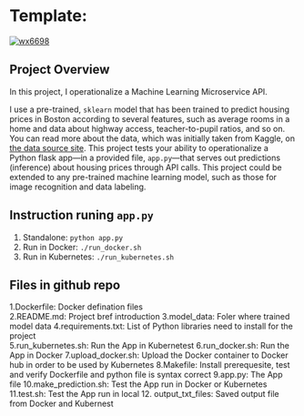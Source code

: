 # Template:
[![wx6698](https://circleci.com/gh/wx6698/project4.svg?style=svg)](https://app.circleci.com/pipelines/github/wx6698)

## Project Overview

In this project, I operationalize a Machine Learning Microservice API. 

I use a pre-trained, `sklearn` model that has been trained to predict housing prices in Boston according to several features, such as average rooms in a home and data about highway access, teacher-to-pupil ratios, and so on. You can read more about the data, which was initially taken from Kaggle, on [the data source site](https://www.kaggle.com/c/boston-housing). This project tests your ability to operationalize a Python flask app—in a provided file, `app.py`—that serves out predictions (inference) about housing prices through API calls. This project could be extended to any pre-trained machine learning model, such as those for image recognition and data labeling.

## Instruction runing `app.py`

1. Standalone:  `python app.py`
2. Run in Docker:  `./run_docker.sh`
3. Run in Kubernetes:  `./run_kubernetes.sh`

## Files in github repo
1.Dockerfile: Docker defination files     
2.README.md: Project bref introduction
3.model_data: Foler where trained model data
4.requirements.txt: List of Python libraries need to install for the project    
5.run_kubernetes.sh: Run the App in Kubernetest
6.run_docker.sh: Run the App in Docker
7.upload_docker.sh: Upload the Docker container to Docker hub in order to be used by Kubernetes
8.Makefile: Install prerequesite, test and verify Dockerfile and python file is syntax correct
9.app.py: The App file
10.make_prediction.sh: Test the App run in Docker or Kubernetes
11.test.sh: Test the App run in local
12. output_txt_files: Saved output file from Docker and Kubernest

